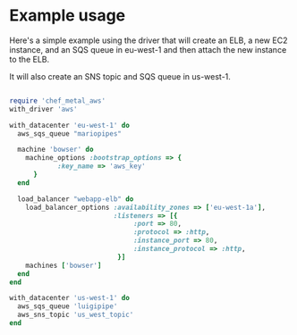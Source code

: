 # Example usage

Here's a simple example using the driver that will create an ELB, a new EC2 instance, and an SQS queue in eu-west-1 and then attach the new instance to the ELB. 

It will also create an SNS topic and SQS queue in us-west-1.

```ruby

require 'chef_metal_aws'
with_driver 'aws'

with_datacenter 'eu-west-1' do
  aws_sqs_queue "mariopipes"

  machine 'bowser' do
    machine_options :bootstrap_options => {
            :key_name => 'aws_key'
      }
  end

  load_balancer "webapp-elb" do
    load_balancer_options :availability_zones => ['eu-west-1a'],
                          :listeners => [{
                               :port => 80,
                               :protocol => :http,
                               :instance_port => 80,
                               :instance_protocol => :http,
                           }]
    machines ['bowser']
  end
end

with_datacenter 'us-west-1' do
  aws_sqs_queue 'luigipipe'
  aws_sns_topic 'us_west_topic'
end
```

